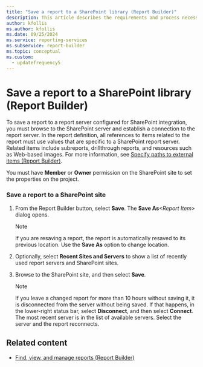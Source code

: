 ```yaml
---
title: "Save a report to a SharePoint library (Report Builder)"
description: This article describes the requirements and process necessary to save reports to a report server configured for SharePoint integration.
author: kfollis
ms.author: kfollis
ms.date: 09/25/2024
ms.service: reporting-services
ms.subservice: report-builder
ms.topic: conceptual
ms.custom:
  - updatefrequency5
---
```

# Save a report to a SharePoint library (Report Builder)

  To save a report to a report server configured for SharePoint integration, you must browse to the SharePoint server and establish a connection to the report server. In the report definition, all references to items related to the report must use values that are specific to a SharePoint report server. Related items include subreports, drillthrough reports, and resources such as Web-based images. For more information, see [Specify paths to external items (Report Builder)](../../reporting-services/report-design/specifying-paths-to-external-items-report-builder-and-ssrs.md).

You must have **Member** or **Owner** permission on the SharePoint site to set the properties on the project.

### Save a report to a SharePoint site

1. From the Report Builder button, select **Save**. The **Save As**_\<Report Item>_ dialog opens.

    > [!NOTE]  
    >  If you are resaving a report, the report is automatically resaved to its previous location. Use the **Save As** option to change location.

1. Optionally, select **Recent Sites and Servers** to show a list of recently used report servers and SharePoint sites.

1. Browse to the SharePoint site, and then select **Save**.

    > [!NOTE]  
    >  If you leave a changed report for more than 10 hours without saving it, it is disconnected from the server without being saved. If that happens, in the lower-right status bar, select **Disconnect**, and then select **Connect**. The most recent server is in the list of available servers. Select the server and the report reconnects.

## Related content

- [Find, view, and manage reports (Report Builder)](../../reporting-services/report-builder/finding-viewing-and-managing-reports-report-builder-and-ssrs.md)
